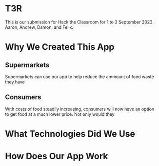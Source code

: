 # T3R
This is our submission for Hack the Classroom for 1 to 3 September 2023. Aaron, Andrew, Damon, and Felix. 

# Why We Created This App
## Supermarkets
Supermarkets can use our app to help reduce the ammount of food waste they have

## Consumers
With costs of food steadily increasing, consumers will now have an option to get food at a much lower price. Not only would they 

# What Technologies Did We Use

# How Does Our App Work



